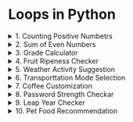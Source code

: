 


# Loops in Python
<details>
<summary>1.  Counting Positive Numbetrs
</summary>
 Problem :Given a list of  numbers, count how many are positive numbers =[1, -2,3,-4,5,6,-7,-8,9,10].
</details>


<details>
<summary>2.  Sum of Even Numbers
</summary>
 Problem: Calculate the sum of even numbers up to a given number n. 
</details>

<details>
<summary>3. Grade Calculator
</summary>
 Problem:  Assign a letter grade based on a student's scorce : A(90-100), B(80-89), C(70-79),D(60-69),F (Below 60).
</details>
<details>
<summary>4.  Fruit Ripeness Checker
</summary>
 Problem:  Determine if a fruit is ripe,overripe, or unripe based on its color.(e.g, Banana: Green-Unripe) 
</details>
<details>
<summary>5.  Weather Activity Suggestion
</summary>
 Problem: Suggest an activity based on the weather(e.g., Sunny- GO for a walk, Rainy - Read a book, Snowy-Build a snowman).
</details>
<details>
<summary>6. Transporttation Mode Selection
</summary>
 Problem: Choose a mode of transporttation based on the distance(e.g., <3km:Walk 3-15 km,:Bike,>15km:Car>).
</details>
<details>
<summary>7. Coffee Customization
</summary>
 Problem: Customize a coffee order:"Small", "Medium",or"Large" with an option for "EXtra shot" of espresso.
</details>
<details>
<summary>8.  Password Strength Checkar
</summary>
 Problem:  Check if a password is "Weak", "Medium",or"Strong", Criteria :< 6chars (Weak),6-10chars
 medium, >10 chars(strong)</details>
<details>
<summary>9. Leap Year Checker
</summary>
 Problem: Determine if a year is a loap year (Leap years are divisible by 4, but not by 100 unless also divisible by 400) .
</details>
<details>
<summary>10. Pet Food Reconmmendation 
</summary>
 Problem:  Reconmmendation a type of pet food based on the pet's spesies and age.(e.g., Dog :< 2 years-Puppy food,cat: 5>years -Senior cat food).
</details>